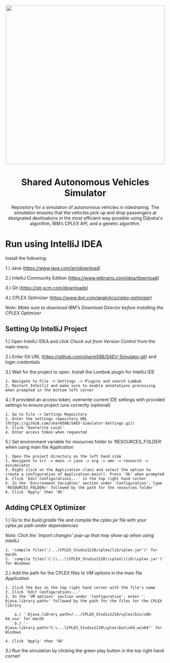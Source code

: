 <p align="center">
<img src="https://s.marketwatch.com/public/resources/images/MW-EV890_uberse_ZH_20160914102258.jpg" width=500>
</p>
<h1 align="center">
Shared Autonomous Vehicles Simulator
</h1>
<p align="center">
Repository for a simulation of autonomous vehicles in ridesharing. The simulation ensures that the vehicles pick up and drop passengers at designated destinations in the most efficient way possible using Dijkstra's algorithm, IBM’s CPLEX API, and a genetic algorithm.
</p>

# Run using IntelliJ IDEA

Install the following: 

1.) Java (https://www.java.com/en/download)

2.) IntelliJ Community Edition (https://www.jetbrains.com/idea/download)

3.) Git (https://git-scm.com/downloads)

4.) CPLEX Optimizer (https://www.ibm.com/analytics/cplex-optimizer)

*Note: Make sure to download IBM's Download Director before installing the CPLEX Optimizer*
    
## Setting Up IntelliJ Project

1.) Open IntelliJ IDEA and click *Check out from Version Control* from the main menu

2.) Enter Git URL (https://github.com/sharm588/SAEV-Simulator.git) and login credentials

3.) Wait for the project to open. Install the Lombok plugin for IntelliJ IDE
    
    1. Navigate to File -> Settings -> Plugins and search Lombok
    2. Restart IntelliJ and make sure to enable annotations processing when prompted in the bottom left corner

4.)  If provided an access token, overwrite current IDE settings with provided settings to ensure project runs correctly (optional)
    
    1. Go to File -> Settings Repository
    2. Enter the settings repository URL (https://github.com/sharm588/SAEV-Simulator-Settings.git)
    3. Click 'Overwrite Local'
    4. Enter access token when requested
    
5.) Set environment variable for resources folder to 'RESOURCES_FOLDER' when using main file *Application*
   
    1. Open the project directory on the left hand side
    2. Navigate to src -> main -> java -> org -> umn -> research -> evsimulator
    3. Right click on the Application class and select the option to create a configuration of Application.main(). Press 'Ok' when prompted
    4. Click 'Edit Configurations...' in the top right hand corner
    5. In the 'Environment Variables' section under 'Configuration', type 'RESOURCES_FOLDER=' followed by the path for the resources folder
    6. Click 'Apply' then 'Ok'
    
## Adding CPLEX Optimizer

1.) Go to the *build.gradle* file and compile the cplex.jar file with your cplex.jar path under *dependencies*

   *Note: Click the 'import changes' pop-up that may show up when using IntelliJ*
    
    1. 'compile files('/.../CPLEX_Studio1210/cplex/lib/cplex.jar')' for macOS
    2. 'compile files('C:\\...\\CPLEX_Studio1210\\cplex\\lib\\cplex.jar')' for Windows

2.) Add the path for the CPLEX files to *VM options* in the main file *Application* 

    1. Click the box in the top right hand corner with the file's name
    2. Click 'Edit Configurations...'
    3. In the 'VM options' section under 'Configuration', enter '-Djava.library.path=' followed by the path for the files for the CPLEX library
    
        a.) '-Djava.library.path=/.../CPLEX_Studio1210/cplex/bin/x86-64_osx' for macOS 
        b.) '-Djava.library.path="C:\...\CPLEX_Studio1210\cplex\bin\x64_win64"' for Windows
        
    4. Click 'Apply' then 'Ok'

3.) Run the simulation by clicking the green play button in the top right hand corner!
